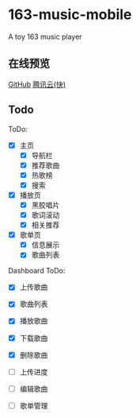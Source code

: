 # 163-music-mobile
A toy 163 music player

## 在线预览
[GitHub](https://hoofoo-whu.github.io/163-music-mobile/src)
[腾讯云(快)](https://163-music-mobile-app-1256107964.cos-website.ap-beijing.myqcloud.com)

## Todo
ToDo:
- [x] 主页
  - [x] 导航栏
  - [x] 推荐歌曲
  - [x] 热歌榜
  - [x] 搜索
- [x] 播放页
  - [x] 黑胶唱片
  - [x] 歌词滚动
  - [x] 相关推荐
- [x] 歌单页
  - [x] 信息展示
  - [x] 歌曲列表

Dashboard ToDo:
- [x] 上传歌曲
- [x] 歌曲列表
- [x] 播放歌曲
- [x] 下载歌曲
- [x] 删除歌曲
- [ ] 上传进度
- [ ] 编辑歌曲
- [ ] 歌单管理



